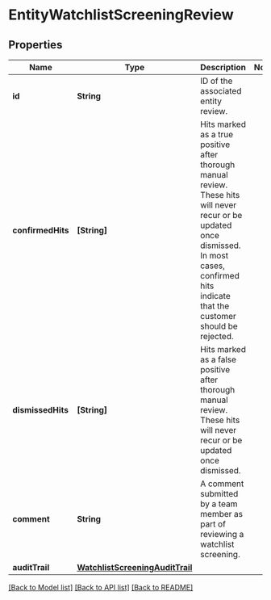 # EntityWatchlistScreeningReview

## Properties
Name | Type | Description | Notes
------------ | ------------- | ------------- | -------------
**id** | **String** | ID of the associated entity review. | 
**confirmedHits** | **[String]** | Hits marked as a true positive after thorough manual review. These hits will never recur or be updated once dismissed. In most cases, confirmed hits indicate that the customer should be rejected. | 
**dismissedHits** | **[String]** | Hits marked as a false positive after thorough manual review. These hits will never recur or be updated once dismissed. | 
**comment** | **String** | A comment submitted by a team member as part of reviewing a watchlist screening. | 
**auditTrail** | [**WatchlistScreeningAuditTrail**](WatchlistScreeningAuditTrail.md) |  | 

[[Back to Model list]](../README.md#documentation-for-models) [[Back to API list]](../README.md#documentation-for-api-endpoints) [[Back to README]](../README.md)


